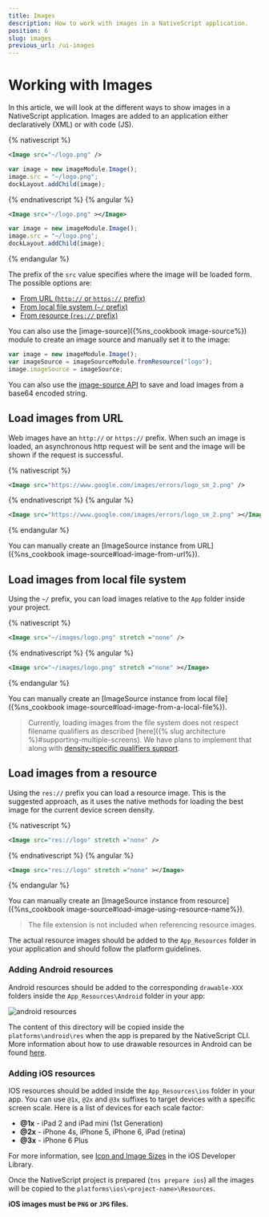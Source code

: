 ```yaml
---
title: Images
description: How to work with images in a NativeScript application.
position: 6
slug: images
previous_url: /ui-images
---
```


# Working with Images
In this article, we will look at the different ways to show images in a NativeScript application.
Images are added to an application either declaratively (XML) or with code (JS).

{% nativescript %}
```XML
<Image src="~/logo.png" />
```
```JavaScript
var image = new imageModule.Image();
image.src = "~/logo.png";
dockLayout.addChild(image);
```
{% endnativescript %}
{% angular %}
```XML
<Image src="~/logo.png" ></Image>
```
```JavaScript
var image = new imageModule.Image();
image.src = "~/logo.png";
dockLayout.addChild(image);
```
{% endangular %}

The prefix of the `src` value specifies where the image will be loaded form. The possible options are:

* [From URL (`http://` or `https://` prefix)](#load-images-from-url)
* [From local file system (`~/` prefix)](#load-images-from-local-file-system)
* [From resource (`res://` prefix)](#load-images-from-resource)

You can also use the [image-source]({%ns_cookbook image-source%}) module to create an image source and manually set it to the image:

```JavaScript
var image = new imageModule.Image();
var imageSource = imageSourceModule.fromResource("logo");
image.imageSource = imageSource;
```

You can also use the [image-source API](http://docs.nativescript.org/api-reference/classes/_image_source_.imagesource.html) to save and load images from a base64 encoded string.

## Load images from URL
Web images have an `http://` or `https://` prefix. When such an image is loaded, an asynchronous http request will be sent and the image will be shown if the request is successful.

{% nativescript %}
```XML
<Image src="https://www.google.com/images/errors/logo_sm_2.png" />
```
{% endnativescript %}
{% angular %}
```XML
<Image src="https://www.google.com/images/errors/logo_sm_2.png" ></Image>
```
{% endangular %}

You can manually create an [ImageSource instance from URL]({%ns_cookbook image-source#load-image-from-url%}).

## Load images from local file system
Using the `~/` prefix, you can load images relative to the `App` folder inside your project.

{% nativescript %}
```XML
<Image src="~/images/logo.png" stretch ="none" />
```
{% endnativescript %}
{% angular %}
```XML
<Image src="~/images/logo.png" stretch ="none" ></Image>
```
{% endangular %}

You can manually create an [ImageSource instance from local file]({%ns_cookbook image-source#load-image-from-a-local-file%}).

> Currently, loading images from the file system does not respect filename qualifiers as described [here]({% slug architecture %}#supporting-multiple-screens). We have plans to implement that along with [density-specific qualifiers support](https://github.com/NativeScript/NativeScript/issues/276).

## Load images from a resource
Using the `res://` prefix you can load a resource image. This is the suggested approach, as it uses the native methods for loading the best image for the current device screen density.

{% nativescript %}
```XML
<Image src="res://logo" stretch ="none" /> 
```
{% endnativescript %}
{% angular %}
```XML
<Image src="res://logo" stretch ="none" ></Image> 
```
{% endangular %}

You can manually create an [ImageSource instance from resource]({%ns_cookbook image-source#load-image-using-resource-name%}).

> The file extension is not included when referencing resource images.

The actual resource images should be added to the `App_Resources` folder in your application and should follow the platform guidelines.

### Adding Android resources
Android resources should be added to the corresponding `drawable-XXX` folders inside the `App_Resources\Android` folder in your app:

![android resources](../img/resources/android-resources.png "android resources")

The content of this directory will be copied inside the `platforms\android\res` when the app is prepared by the NativeScript CLI. More information about how to use drawable resources in Android can be found [here](http://developer.android.com/guide/practices/screens_support.html#DesigningResources).

### Adding iOS resources
IOS resources should be added inside the `App_Resources\ios` folder in your app. You can use `@1x`, `@2x` and `@3x` suffixes to target devices with a specific screen scale. Here is a list of devices for each scale factor:

* **@1x** - iPad 2 and iPad mini (1st Generation)
* **@2x** - iPhone 4s, iPhone 5, iPhone 6, iPad (retina)
* **@3x** - iPhone 6 Plus

For more information, see [Icon and Image Sizes](https://developer.apple.com/library/ios/documentation/UserExperience/Conceptual/MobileHIG/IconMatrix.html#//apple_ref/doc/uid/TP40006556-CH27-SW1) in the iOS Developer Library.

Once the NativeScript project is prepared (`tns prepare ios`) all the images will be copied to the `platforms\ios\<project-name>\Resources`.

**iOS images must be `PNG` or `JPG` files.**
